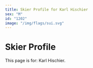 ```yaml
---
title: Skier Profile for Karl Hischier
sex: "M"
id: "1202"
image: "/img/flags/sui.svg" 
---
```


# Skier Profile

This page is for: Karl Hischier.
    